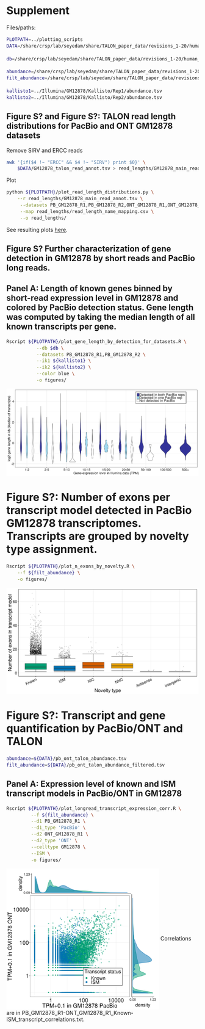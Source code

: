 # Supplement

Files/paths:
```bash
PLOTPATH=../plotting_scripts
DATA=/share/crsp/lab/seyedam/share/TALON_paper_data/revisions_1-20/human_TALON

db=/share/crsp/lab/seyedam/share/TALON_paper_data/revisions_1-20/human_TALON/full_gencode_v29_SIRV_2020-02-29.db

abundance=/share/crsp/lab/seyedam/share/TALON_paper_data/revisions_1-20/human_TALON/ont_talon_abundance.tsv
filt_abundance=/share/crsp/lab/seyedam/share/TALON_paper_data/revisions_1-20/human_TALON/ont_talon_abundance_filtered.tsv

kallisto1=../Illumina/GM12878/Kallisto/Rep1/abundance.tsv
kallisto2=../Illumina/GM12878/Kallisto/Rep2/abundance.tsv
```

## Figure S? and Figure S?: TALON read length distributions for PacBio and ONT GM12878 datasets

Remove SIRV and ERCC reads
```bash
awk '{if($4 !~ "ERCC" && $4 !~ "SIRV") print $0}' \
    $DATA/GM12878_talon_read_annot.tsv > read_lengths/GM12878_main_read_annot.tsv
```
Plot
```bash
python ${PLOTPATH}/plot_read_length_distributions.py \
    --r read_lengths/GM12878_main_read_annot.tsv \
     --datasets PB_GM12878_R1,PB_GM12878_R2,ONT_GM12878_R1,ONT_GM12878_R2 \
     --map read_lengths/read_length_name_mapping.csv \
     --o read_lengths/
```
See resulting plots [here](https://github.com/dewyman/TALON-paper-2020/tree/master/Supplement/read_lengths).


## Figure S? Further characterization of gene detection in GM12878 by short reads and PacBio long reads.

## Panel A: Length of known genes binned by short-read expression level in GM12878 and colored by PacBio detection status. Gene length was computed by taking the median length of all known transcripts per gene.
```bash
Rscript ${PLOTPATH}/plot_gene_length_by_detection_for_datasets.R \
           --db $db \
           --datasets PB_GM12878_R1,PB_GM12878_R2 \
           --ik1 ${kallisto1} \
           --ik2 ${kallisto2} \
           --color blue \
           -o figures/
```
<img align="center" width="600" src="figures/length_by_detection_and_TPM_Median.png">

# Figure S?: Number of exons per transcript model detected in PacBio GM12878 transcriptomes. Transcripts are grouped by novelty type assignment.
```bash
Rscript ${PLOTPATH}/plot_n_exons_by_novelty.R \
    --f ${filt_abundance} \
    -o figures/
```
<img align="center" width="600" src="figures/transcript_exonCount_by_novelty_type.png">

# Figure S?: Transcript and gene quantification by PacBio/ONT and TALON 
```bash
abundance=${DATA}/pb_ont_talon_abundance.tsv
filt_abundance=${DATA}/pb_ont_talon_abundance_filtered.tsv
```

## Panel A: Expression level of known and ISM transcript models in PacBio/ONT in GM12878
```bash
Rscript ${PLOTPATH}/plot_longread_transcript_expression_corr.R \
         --f ${filt_abundance} \
         --d1 PB_GM12878_R1 \
         --d1_type 'PacBio' \
         --d2 ONT_GM12878_R1 \
         --d2_type 'ONT' \
         --celltype GM12878 \
         --ISM \
         -o figures/
```
<img align="center" width="400" src="figures/PB_GM12878_R1-ONT_GM12878_R1_Known-ISM_transcript_correlationPlot.png">
Correlations are in PB_GM12878_R1-ONT_GM12878_R1_Known-ISM_transcript_correlations.txt. 

<!-- 
## Panel B: Detection of known genes as a function of PacBio read depth in GM12878. The number of short-read genes that were detected in PacBio is shown cumulatively for each possible ordering of four PacBio datasets. The total number of Illumina genes was 10367.
```bash
Rscript ${PLOTPATH}/plot_discovery_curve_knownOnly.R \
    --f /share/crsp/lab/seyedam/share/TALON_paper_data/revisions_10-19/human_TALON/analysis/supplementary_tables/XS1_PacBio_GM12878_all4_talon_abundance.tsv \
    --color blue \
    --rc PacBio_GM12878_read_counts.csv \
    --ik1 ${kallisto1} \
    --ik2 ${kallisto2} \
    -o figures/

```
This script call also creates the file: figures/gene_detection.csv, which is needed for Panel C.
<img align="center" width="600" src="figures/discovery_curves_genes_knownOnly.png">

## Panel C: GC content of known genes that were detected in at least one of four PacBio replicates, versus those that were detected in short reads only.
```bash
python ../GC-content/run_GC_analysis.py \
    --genes figures/gene_detection.csv \
    --fasta ../refs/gencode.v29.transcripts.fa.gz \
    --o figures
```
<img align="center" width="600" src="figures/GC_plot.png"> -->




